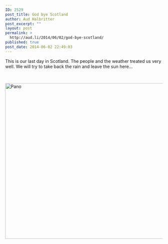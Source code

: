 ```yaml
---
ID: 2529
post_title: God bye Scotland
author: Aud Halbritter
post_excerpt: ""
layout: post
permalink: >
  http://aud.li/2014/06/02/god-bye-scotland/
published: true
post_date: 2014-06-02 22:49:03
---
```

This is our last day in Scotland. The people and the weather treated us very well. We will try to take back the rain and leave the sun here...

&nbsp;

<a href="http://aud.li/wp-content/uploads/2014/06/Pano.jpg"><img class="alignnone size-full wp-image-2530" src="http://aud.li/wp-content/uploads/2014/06/Pano.jpg" alt="Pano" width="1200" height="499" /></a>

&nbsp;
